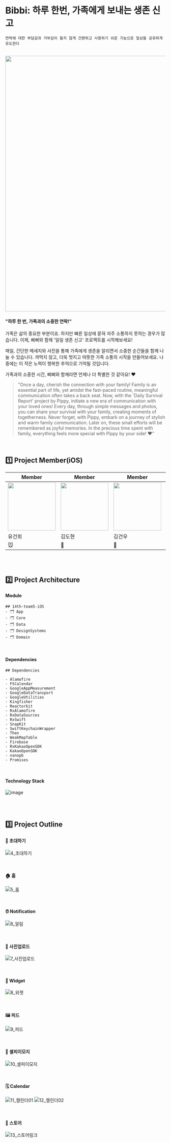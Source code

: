 # Bibbi: 하루 한번, 가족에게 보내는 생존 신고

` 연락에 대한 부담감과 거부감이 들지 않게
간편하고 사용하기 쉬운 기능으로
일상을 공유하게 유도한다 `

<br />
<img src = "https://github.com/depromeet/14th-team5-iOS/assets/96224311/2a1c0d30-0792-4240-88ce-122174b4874c" width = "800" />



#### "하루 한 번, 가족과의 소중한 연락!"

가족은 삶의 중요한 부분이죠. 하지만 빠른 일상에 묻혀 자주 소통하지 못하는 경우가 많습니다. 이제, 삐삐와 함께 '일일 생존 신고' 프로젝트를 시작해보세요!

매일, 간단한 메세지와 사진을 통해 가족에게 생존을 알리면서 소중한 순간들을 함께 나눌 수 있습니다. 까먹지 않고, 더욱 멋지고 따뜻한 가족 소통의 시작을 만들어보세요. 나중에는 이 작은 노력이 행복한 추억으로 기억될 것입니다.

가족과의 소중한 시간, 삐삐와 함께라면 언제나 더 특별한 것 같아요! ❤️


> "Once a day, cherish the connection with your family!
Family is an essential part of life, yet amidst the fast-paced routine, meaningful communication often takes a back seat. Now, with the 'Daily Survival Report' project by Pippy, initiate a new era of communication with your loved ones!
Every day, through simple messages and photos, you can share your survival with your family, creating moments of togetherness. Never forget, with Pippy, embark on a journey of stylish and warm family communication. Later on, these small efforts will be remembered as joyful memories.
In the precious time spent with family, everything feels more special with Pippy by your side! ❤️"


<br />



## 1️⃣ Project Member(iOS)

| Member | Member | Member | Member |
|--|--|--|--|
| <img src = "https://github.com/depromeet/14th-team5-iOS/assets/62610032/e8fae9e3-7d10-4f18-9886-b2573533372b" width = "150" /> | <img src = "https://github.com/depromeet/14th-team5-iOS/assets/62610032/120e9379-0eab-40cf-8500-ff220bcaeaad" width = "150" />  | <img src = "https://github.com/depromeet/14th-team5-iOS/assets/62610032/a522e0de-8cc8-4be3-92bf-66c7fe33c582" width = "150" /> |  <img src = "https://github.com/depromeet/14th-team5-iOS/assets/62610032/74e3b648-9c33-4457-8b5e-55320114925e" width = "150" /> |
| 유건희 | 김도현 | 김건우 | MiMi |
| 🐭 | 🦊 | 🐼 | 🐰 |

<br />
<br />

## 2️⃣ Project Architecture

#### Module

```
## 14th-team5-iOS
- 🗂️ App
- 🗂️ Core
- 🗂️ Data
- 🗂️ DesignSystems
- 🗂️ Domain

```


<br />

#### Dependencies

```
## Dependencies

- Alamofire
- FSCalendar
- GoogleAppMeasurement
- GoogleDataTransport
- GoogleUtilities
- Kingfisher
- Reactorkit
- RxAlamofire
- RxDataSources
- RxSwift
- SnapKit
- SwiftKeychainWrapper
- Then
- WeakMapTable
- Firebase
- RxKakaoOpenSDK
- KakaoOpenSDK
- nanopb
- Promises
```

<br />

#### Technology Stack
![image](https://github.com/depromeet/14th-team5-iOS/assets/62610032/2e95556f-5fde-44ea-862f-790fffacebcf)


<br /><br />

## 3️⃣ Project Outline

#### 💌 초대하기
![4_초대하기](https://github.com/depromeet/14th-team5-iOS/assets/96224311/970a168b-4d11-491d-a138-14401977af23)

<br />

#### 🏠 홈
![5_홈](https://github.com/depromeet/14th-team5-iOS/assets/96224311/02ef7001-dc33-43c0-9f86-f971aab73d8a)

<br />

#### ⏰ Notification
![6_알림](https://github.com/depromeet/14th-team5-iOS/assets/96224311/7615aed8-0c9c-4396-b8ee-5435749da5cf)

<br />

#### 📸 사진업로드
![7_사진업로드](https://github.com/depromeet/14th-team5-iOS/assets/96224311/3f05de44-7680-4928-b78b-471b079ef508)

<br />

#### 📱 Widget
![8_위젯](https://github.com/depromeet/14th-team5-iOS/assets/96224311/fbb20552-bec7-47b1-8fa5-d770c2c6ca3a)

<br />

#### 🖼️ 피드
![9_피드](https://github.com/depromeet/14th-team5-iOS/assets/96224311/e2b01c22-e19f-42e4-9d23-4e2713956b7c)

<br />

#### 🤳 셀피이모지 
![10_셀피이모지](https://github.com/depromeet/14th-team5-iOS/assets/96224311/c6bf8467-a9c0-4e3c-8030-ae423fcdf687)

<br />

#### 🗓️ Calendar
![11_캘린더01](https://github.com/depromeet/14th-team5-iOS/assets/96224311/36c149f9-61c7-4bae-8144-d75ee8f592e3)
![12_캘린더02](https://github.com/depromeet/14th-team5-iOS/assets/96224311/52b6c47d-5b80-41fb-9bf4-4f9778aa97f6)

<br />

#### 🏬 스토어 
![13_스토어링크](https://github.com/depromeet/14th-team5-iOS/assets/96224311/73b6f3fe-ebb3-48be-97b6-f832ab3436bc)

<br />

